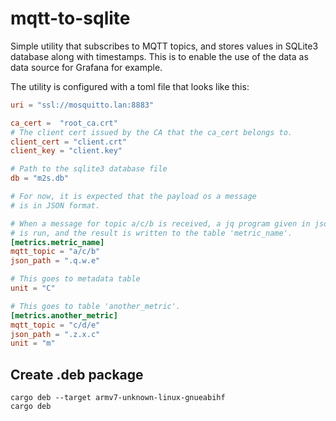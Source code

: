 # mqtt-to-sqlite

Simple utility that subscribes to MQTT topics, and stores values in SQLite3 database along with timestamps. This is to enable the use of 
the data as data source for Grafana for example.

The utility is configured with a toml file that looks like this:
```toml
uri = "ssl://mosquitto.lan:8883"

ca_cert =  "root_ca.crt"
# The client cert issued by the CA that the ca_cert belongs to.
client_cert = "client.crt"
client_key = "client.key"

# Path to the sqlite3 database file
db = "m2s.db"

# For now, it is expected that the payload os a message
# is in JSON format.

# When a message for topic a/c/b is received, a jq program given in json_path
# is run, and the result is written to the table 'metric_name'.
[metrics.metric_name]
mqtt_topic = "a/c/b"
json_path = ".q.w.e"

# This goes to metadata table
unit = "C"

# This goes to table 'another_metric'.
[metrics.another_metric]
mqtt_topic = "c/d/e"
json_path = ".z.x.c"
unit = "m"
```

## Create .deb package

```
cargo deb --target armv7-unknown-linux-gnueabihf
cargo deb
```